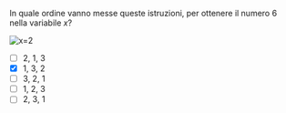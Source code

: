 In quale ordine vanno messe queste istruzioni, per ottenere il numero $6$ nella variabile $x$?

![x=2](opz1.asy)

- [ ] $2$, $1$, $3$
- [x] $1$, $3$, $2$
- [ ] $3$, $2$, $1$
- [ ] $1$, $2$, $3$
- [ ] $2$, $3$, $1$